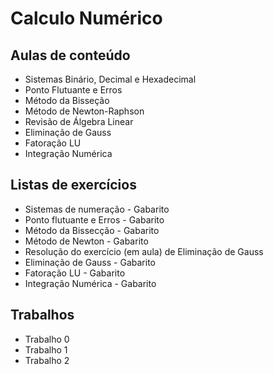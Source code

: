 # Calculo Numérico

## Aulas de conteúdo ##
* Sistemas Binário, Decimal e Hexadecimal
* Ponto Flutuante e Erros
* Método da Bisseção
* Método de Newton-Raphson
* Revisão de Álgebra Linear
* Eliminação de Gauss
* Fatoração LU
* Integração Numérica

## Listas de exercícios ##

* Sistemas de numeração - Gabarito
* Ponto flutuante e Erros - Gabarito
* Método da Bissecção - Gabarito
* Método de Newton - Gabarito
* Resolução do exercício (em aula) de Eliminação de Gauss
* Eliminação de Gauss - Gabarito
* Fatoração LU - Gabarito
* Integração Numérica - Gabarito

## Trabalhos ##
* Trabalho 0
* Trabalho 1
* Trabalho 2
